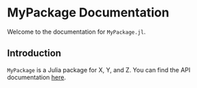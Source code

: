 # MyPackage Documentation

Welcome to the documentation for `MyPackage.jl`.

## Introduction

`MyPackage` is a Julia package for X, Y, and Z. You can find the API documentation [here](API.md).
